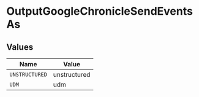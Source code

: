 # OutputGoogleChronicleSendEventsAs


## Values

| Name           | Value          |
| -------------- | -------------- |
| `UNSTRUCTURED` | unstructured   |
| `UDM`          | udm            |